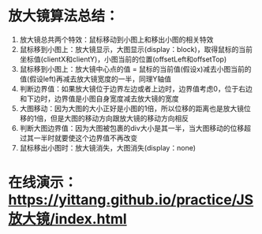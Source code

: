 # 放大镜算法总结：
  1. 放大镜总共两个特效：鼠标移动到小图上和移出小图的相关特效
  2. 鼠标移到小图上：放大镜显示，大图显示(display：block)，取得鼠标的当前坐标值(clientX和clientY)，小图当前的位置(offsetLeft和offsetTop)
  3. 鼠标移到小图上：放大镜中心点的值 = 鼠标的当前值(假设x)减去小图当前的值(假设left)再减去放大镜宽度的一半，同理Y轴值
  4. 判断边界值：如果放大镜位于边界左边或者上边时，边界值考虑0，位于右边和下边时，边界值是小图自身宽度减去放大镜的宽度
  5. 大图移动：因为大图的大小正好是小图的1倍，所以位移的距离也是放大镜位移的1倍，但是大图的移动方向跟放大镜的移动方向相反
  6. 判断大图边界值：因为大图被包裹的div大小是其一半，当大图移动的位移超过其一半时就要使这个边界值不再改变
  7. 鼠标移出小图时：放大镜消失，大图消失(display：none)
  
# 在线演示：https://yittang.github.io/practice/JS放大镜/index.html